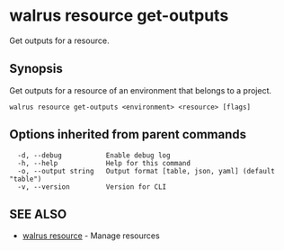 # walrus resource get-outputs

Get outputs for a resource.

## Synopsis

Get outputs for a resource of an environment that belongs to a project.

```
walrus resource get-outputs <environment> <resource> [flags]
```

## Options inherited from parent commands

```
  -d, --debug           Enable debug log
  -h, --help            Help for this command
  -o, --output string   Output format [table, json, yaml] (default "table")
  -v, --version         Version for CLI
```

## SEE ALSO

* [walrus resource](walrus_resource)	 - Manage resources

